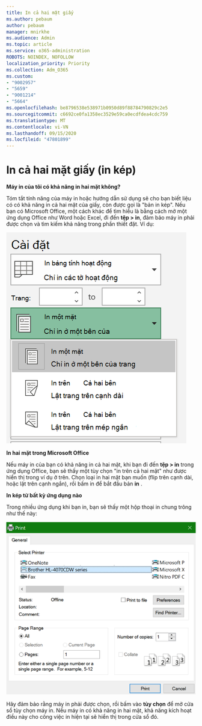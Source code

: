 ```yaml
---
title: In cả hai mặt giấy
ms.author: pebaum
author: pebaum
manager: mnirkhe
ms.audience: Admin
ms.topic: article
ms.service: o365-administration
ROBOTS: NOINDEX, NOFOLLOW
localization_priority: Priority
ms.collection: Adm_O365
ms.custom:
- "9002957"
- "5659"
- "9001214"
- "5664"
ms.openlocfilehash: be8796538e538971b0950d89f88784790829c2e5
ms.sourcegitcommit: c6692ce0fa1358ec3529e59ca0ecdfdea4cdc759
ms.translationtype: MT
ms.contentlocale: vi-VN
ms.lasthandoff: 09/15/2020
ms.locfileid: "47801899"
---
```

# <a name="printing-on-both-sides-of-paper-duplex-printing"></a>In cả hai mặt giấy (in kép)

**Máy in của tôi có khả năng in hai mặt không?**

Tóm tắt tính năng của máy in hoặc hướng dẫn sử dụng sẽ cho bạn biết liệu có có khả năng in cả hai mặt của giấy, còn được gọi là "bản in kép". Nếu bạn có Microsoft Office, một cách khác để tìm hiểu là bằng cách mở một ứng dụng Office như Word hoặc Excel, đi đến **tệp > in**, đảm bảo máy in phải được chọn và tìm kiếm khả năng trong phần thiết đặt. Ví dụ: 

![Thiết đặt máy in](media/print-settings.png)

**In hai mặt trong Microsoft Office**

Nếu máy in của bạn có khả năng in cả hai mặt, khi bạn đi đến **tệp > in** trong ứng dụng Office, bạn sẽ thấy một tùy chọn "in trên cả hai mặt" như được hiển thị trong ví dụ ở trên.  Chọn loại in hai mặt bạn muốn (flip trên cạnh dài, hoặc lật trên cạnh ngắn), rồi bấm in để bắt đầu bản **in** .

**In kép từ bất kỳ ứng dụng nào**

Trong nhiều ứng dụng khi bạn in, bạn sẽ thấy một hộp thoại in chung trông như thế này: 

![Hộp thoại in](media/print-dialog.png)

Hãy đảm bảo rằng máy in phải được chọn, rồi bấm vào **tùy chọn** để mở cửa sổ tùy chọn máy in. Nếu máy in có khả năng in hai mặt, khả năng kích hoạt điều này cho công việc in hiện tại sẽ hiển thị trong cửa sổ đó.
